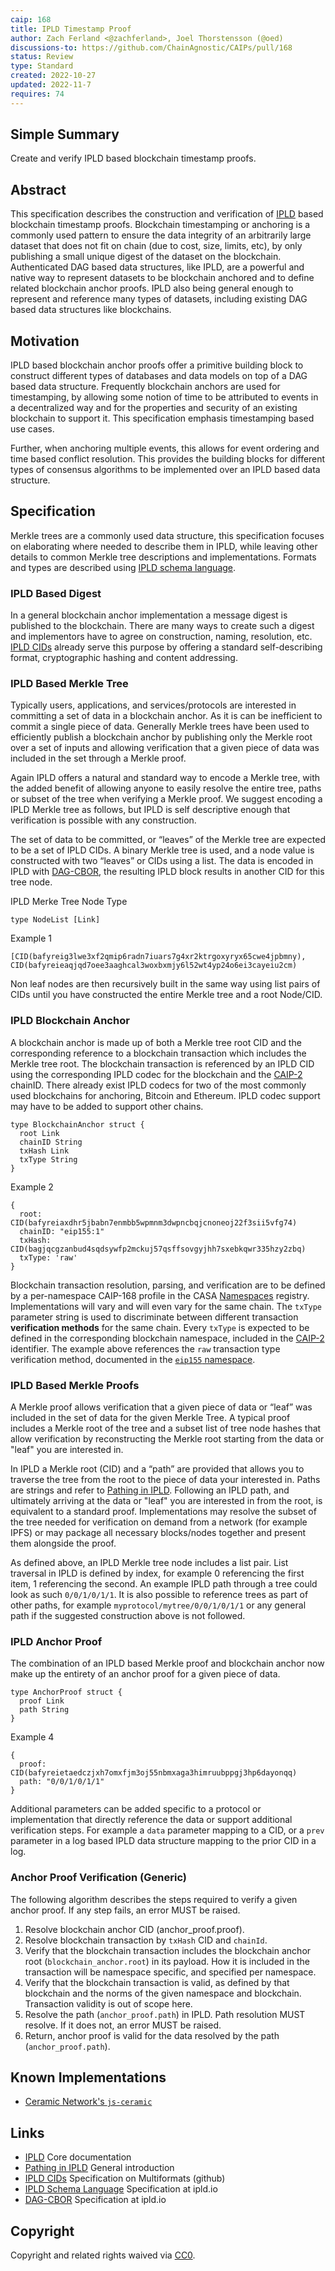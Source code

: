 ```yaml
---
caip: 168
title: IPLD Timestamp Proof
author: Zach Ferland <@zachferland>, Joel Thorstensson (@oed)
discussions-to: https://github.com/ChainAgnostic/CAIPs/pull/168
status: Review
type: Standard
created: 2022-10-27
updated: 2022-11-7
requires: 74
---
```


## Simple Summary 

Create and verify IPLD based blockchain timestamp proofs. 

## Abstract

This specification describes the construction and verification of
[IPLD](https://ipld.io/) based blockchain timestamp proofs. Blockchain
timestamping or anchoring is a commonly used pattern to ensure the data
integrity of an arbitrarily large dataset that does not fit on chain (due to
cost, size, limits, etc), by only publishing a small unique digest of the
dataset on the blockchain. Authenticated DAG based data structures, like IPLD,
are a powerful and native way to represent datasets to be blockchain anchored
and to define related blockchain anchor proofs. IPLD also being general enough
to represent and reference many types of datasets, including existing DAG based
data structures like blockchains. 

## Motivation

IPLD based blockchain anchor proofs offer a primitive building block to
construct different types of databases and data models on top of a DAG based
data structure. Frequently blockchain anchors are used for timestamping, by
allowing some notion of time to be attributed to events in a decentralized way
and for the properties and security of an existing blockchain to support it.
This specification emphasis timestamping based use cases.

Further, when anchoring multiple events, this allows for event ordering and time
based conflict resolution. This provides the building blocks for different types
of consensus algorithms to be implemented over an IPLD based data structure.

## Specification

Merkle trees are a commonly used data structure, this specification focuses on
elaborating where needed to describe them in IPLD, while leaving other details
to common Merkle tree descriptions and implementations. Formats and types are
described using [IPLD schema language](https://ipld.io/docs/schemas/).

### IPLD Based Digest

In a general blockchain anchor implementation a message digest is published to
the blockchain. There are many ways to create such a digest and implementors
have to agree on construction, naming, resolution, etc. [IPLD
CIDs](https://github.com/multiformats/cid) already serve this purpose by
offering a standard self-describing format, cryptographic hashing and content
addressing. 

### IPLD Based Merkle Tree

Typically users, applications, and services/protocols are interested in
committing a set of data in a blockchain anchor. As it is can be inefficient to
commit a single piece of data. Generally Merkle trees have been used to
efficiently publish a blockchain anchor by publishing only the Merkle root over
a set of inputs and allowing verification that a given piece of data was
included in the set through a Merkle proof. 

Again IPLD offers a natural and standard way to encode a Merkle tree, with
the added benefit of allowing anyone to easily resolve the entire tree, paths or
subset of the tree when verifying a Merkle proof. We suggest encoding a IPLD
Merkle tree as follows, but IPLD is self descriptive enough that verification is
possible with any construction. 

The set of data to be committed, or “leaves” of the Merkle tree are expected to
be a set of IPLD CIDs. A binary Merkle tree is used, and a node value is
constructed with two “leaves” or CIDs using a list. The data is encoded in IPLD
with [DAG-CBOR](https://ipld.io/specs/codecs/dag-cbor/spec/), the resulting IPLD
block results in another CID for this tree node. 

IPLD Merke Tree Node Type

```tsx
type NodeList [Link]
```

Example 1

```tsx
[CID(bafyreig3lwe3xf2qmip6radn7iuars7g4xr2ktrgoxyryx65cwe4jpbmny), CID(bafyreieaqjqd7oee3aaghcal3woxbxmjy6l52wt4yp24o6ei3cayeiu2cm)
```

Non leaf nodes are then recursively built in the same way using list pairs of
CIDs until you have constructed the entire Merkle tree and a root Node/CID. 

### IPLD Blockchain Anchor

A blockchain anchor is made up of both a Merkle tree root CID and the
corresponding reference to a blockchain transaction which includes the Merkle
tree root. The blockchain transaction is referenced by an IPLD CID using the
corresponding IPLD codec for the blockchain and the [CAIP-2][] chainID. There
already exist IPLD codecs for two of the most commonly used blockchains for
anchoring, Bitcoin and Ethereum. IPLD codec support may have to be added to
support other chains. 

```tsx
type BlockchainAnchor struct {
  root Link
  chainID String 
  txHash Link
  txType String
}
```

Example 2
```tsx
{
  root: CID(bafyreiaxdhr5jbabn7enmbb5wpmnm3dwpncbqjcnoneoj22f3sii5vfg74)
  chainID: "eip155:1"
  txHash: CID(bagjqcgzanbud4sqdsywfp2mckuj57qsffsovgyjhh7sxebkqwr335hzy2zbq)
  txType: 'raw'
}
```

Blockchain transaction resolution, parsing, and verification are to be defined
by a per-namespace CAIP-168 profile in the CASA [Namespaces][] registry.
Implementations will vary and will even vary for the same chain. The `txType`
parameter string is used to discriminate between different transaction
**verification methods** for the same chain. Every `txType` is expected to be
defined in the corresponding blockchain namespace, included in the [CAIP-2][]
identifier. The example above references the `raw` transaction type verification
method, documented in the [`eip155` namespace][]. 

### IPLD Based Merkle Proofs

A Merkle proof allows verification that a given piece of data or “leaf” was
included in the set of data for the given Merkle Tree. A  typical proof includes
a Merkle root of the tree and a subset list of tree node hashes that allow
verification by reconstructing the Merkle root starting from the data or "leaf"
you are interested in.

In IPLD a Merkle root (CID) and a “path” are provided that allows you to
traverse the tree from the root to the piece of data your interested in. Paths
are strings and refer to [Pathing in
IPLD](https://ipld.io/docs/data-model/pathing/). Following an IPLD path, and
ultimately arriving at the data or "leaf" you are interested in from the root,
is equivalent to a standard proof. Implementations may resolve the subset of the
tree needed for verification on demand from a network (for example IPFS) or may
package all necessary blocks/nodes together and present them alongside the
proof. 

As defined above, an IPLD Merkle tree node includes a list pair. List traversal
in IPLD is defined by index, for example 0 referencing the first item, 1
referencing the second. An example IPLD path through a tree could look as such
`0/0/1/0/1/1`. It is also possible to reference trees as part of other paths,
for example `myprotocol/mytree/0/0/1/0/1/1` or any general path if the suggested
construction above is not followed. 

### IPLD Anchor Proof

The combination of an IPLD based Merkle proof and blockchain anchor now make up
the entirety of an anchor proof for a given piece of data. 

```tsx
type AnchorProof struct {
  proof Link
  path String 
}
```

Example 4
```tsx
{
  proof: CID(bafyreietaedczjxh7omxfjm3oj55nbmxaga3himruubppgj3hp6dayonqq)
  path: "0/0/1/0/1/1"
}
```

Additional parameters can be added specific to a protocol or implementation that
directly reference the data or support additional verification steps. For
example a `data` parameter mapping to a CID, or a `prev` parameter in a log
based IPLD data structure mapping to the prior CID in a log. 

### Anchor Proof Verification (Generic)

The following algorithm describes the steps required to verify a given anchor
proof. If any step fails, an error MUST be raised. 

1) Resolve blockchain anchor CID (anchor_proof.proof).
2) Resolve blockchain transaction by `txHash` CID and `chainId`.
3) Verify that the blockchain transaction includes the blockchain anchor root
   (`blockchain_anchor.root`) in its payload. How it is included in the
   transaction will be namespace specific, and specified per namespace.
4) Verify that the blockchain transaction is valid, as defined by that
   blockchain and the norms of the given namespace and blockchain. Transaction
   validity is out of scope here. 
5) Resolve the path (`anchor_proof.path`) in IPLD. Path resolution MUST resolve.
   If it does not, an error MUST be raised. 
6) Return, anchor proof is valid for the data resolved by the path (`anchor_proof.path`).

## Known Implementations

- [Ceramic Network's
  `js-ceramic`](https://github.com/ceramicnetwork/js-ceramic/blob/develop/packages/core/src/anchor/ethereum/ethereum-anchor-validator.ts)

## Links
- [IPLD][] Core documentation
- [Pathing in IPLD][] General introduction
- [IPLD CIDs][] Specification on Multiformats (github)
- [IPLD Schema Language][] Specification at ipld.io
- [DAG-CBOR][] Specification at ipld.io

[CAIP-2]: https://chainagnostic.org/CAIPs/CAIP-2
[Namespaces]: https://namespaces.chainAgnostic.org/
[`eip155` namespace]: https://namespaces.chainAgnostic.org/eip155/caip168
[IPLD]: https://ipld.io/
[IPLD CIDs]: https://github.com/multiformats/cid
[IPLD schema language]: https://ipld.io/docs/schemas/
[dag-cbor]: https://ipld.io/specs/codecs/dag-cbor/spec/
[Pathing in IPLD]: https://ipld.io/docs/data-model/pathing/

## Copyright
Copyright and related rights waived via [CC0](https://creativecommons.org/publicdomain/zero/1.0/).
